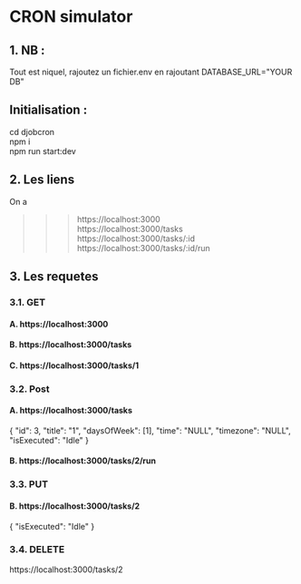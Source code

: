 # CRON simulator

## 1. NB : 
Tout est niquel, rajoutez un fichier.env en rajoutant DATABASE_URL="YOUR DB" 
## Initialisation : 
cd djobcron \
npm i \
npm run start:dev

## 2. Les liens 
On a 
>>>https://localhost:3000 \
>>> https://localhost:3000/tasks \
>>> https://localhost:3000/tasks/:id \
>>> https://localhost:3000/tasks/:id/run
## 3. Les requetes

### 3.1. GET 

#### A. https://localhost:3000
#### B. https://localhost:3000/tasks
#### C. https://localhost:3000/tasks/1

### 3.2. Post
####  A. https://localhost:3000/tasks
{
        "id": 3,
        "title": "1",
        "daysOfWeek": [1],
        "time": "NULL",
        "timezone": "NULL",
        "isExecuted": "Idle"
    }
####  B. https://localhost:3000/tasks/2/run

### 3.3. PUT
####  B. https://localhost:3000/tasks/2
{
    "isExecuted": "Idle"
}
### 3.4. DELETE
https://localhost:3000/tasks/2

